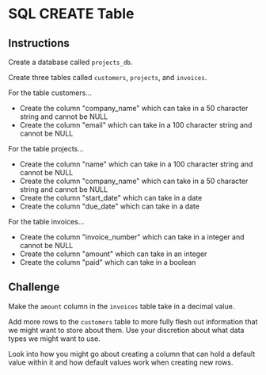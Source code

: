 # SQL CREATE Table

## Instructions

Create a database called `projects_db`.

Create three tables called `customers`, `projects`, and `invoices`.

For the table customers...

* Create the column "company_name" which can take in a 50 character string and cannot be NULL
* Create the column "email" which can take in a 100 character string and cannot be NULL

For the table projects...

* Create the column "name" which can take in a 100 character string and cannot be NULL
* Create the column "company_name" which can take in a 50 character string and cannot be NULL
* Create the column "start_date" which can take in a date
* Create the column "due_date" which can take in a date

For the table invoices...

* Create the column "invoice_number" which can take in a integer and cannot be NULL
* Create the column "amount" which can take in an integer
* Create the column "paid" which can take in a boolean

## Challenge

Make the `amount` column in the `invoices` table take in a decimal value.

Add more rows to the `customers` table to more fully flesh out information that we might want to store about them. Use your discretion about what data types we might want to use.

Look into how you might go about creating a column that can hold a default value within it and how default values work when creating new rows.
